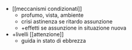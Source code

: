 - [[meccanismi condizionati]]
	- profumo, vista, ambiente
	- crisi astinenza se ritardo assunzione
	- +effetti se assunzione in situazione nuova
- +livelli [[attenzione]]
	- guida in stato di ebbrezza